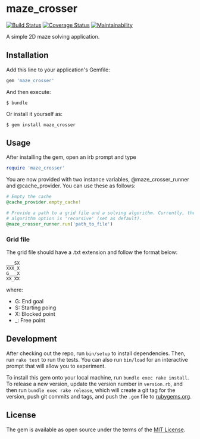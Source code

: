 # maze_crosser

[![Build Status](https://travis-ci.org/kiriakosv/maze_crosser.svg?branch=master)](https://travis-ci.org/kiriakosv/maze_crosser)
[![Coverage Status](https://coveralls.io/repos/github/kiriakosv/maze_crosser/badge.svg)](https://coveralls.io/github/kiriakosv/maze_crosser)
[![Maintainability](https://api.codeclimate.com/v1/badges/ade071d041026dd0928d/maintainability)](https://codeclimate.com/github/kiriakosv/maze_crosser/maintainability)

A simple 2D maze solving application.

## Installation

Add this line to your application's Gemfile:

```ruby
gem 'maze_crosser'
```

And then execute:

    $ bundle

Or install it yourself as:

    $ gem install maze_crosser

## Usage

After installing the gem, open an irb prompt and type
```ruby
require 'maze_crosser'
```
You are now provided with two instance variables, @maze_crosser_runner and @cache_provider. You can use these as follows:
```ruby
# Empty the cache
@cache_provider.empty_cache!

# Provide a path to a grid file and a solving algorithm. Currently, the only
# algorithm option is 'recursive' (set as default).
@maze_crosser_runner.run('path_to_file')
```
### Grid file
The grid file should have a .txt extension and follow the format below:
```
___SX
XXX_X
G___X
XX_XX
```
where:
* G: End goal
* S: Starting poing
* X: Blocked point
* _: Free point

## Development

After checking out the repo, run `bin/setup` to install dependencies. Then, run `rake test` to run the tests. You can also run `bin/load` for an interactive prompt that will allow you to experiment.

To install this gem onto your local machine, run `bundle exec rake install`. To release a new version, update the version number in `version.rb`, and then run `bundle exec rake release`, which will create a git tag for the version, push git commits and tags, and push the `.gem` file to [rubygems.org](https://rubygems.org).

## License

The gem is available as open source under the terms of the [MIT License](http://opensource.org/licenses/MIT).
